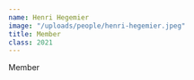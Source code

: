 ```yaml
---
name: Henri Hegemier
image: "/uploads/people/henri-hegemier.jpeg"
title: Member
class: 2021
---
```


Member
